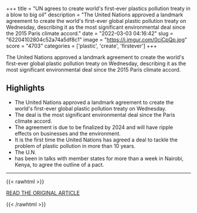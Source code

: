 +++
title = "UN agrees to create world's first-ever plastics pollution treaty in a blow to big oil"
description = "The United Nations approved a landmark agreement to create the world's first-ever global plastic pollution treaty on Wednesday, describing it as the most significant environmental deal since the 2015 Paris climate accord."
date = "2022-03-03 04:16:42"
slug = "62204102804c52a74a5df8c1"
image = "https://i.imgur.com/0ciCpQp.jpg"
score = "4703"
categories = ['plastic', 'create', 'firstever']
+++

The United Nations approved a landmark agreement to create the world's first-ever global plastic pollution treaty on Wednesday, describing it as the most significant environmental deal since the 2015 Paris climate accord.

## Highlights

- The United Nations approved a landmark agreement to create the world's first-ever global plastic pollution treaty on Wednesday.
- The deal is the most significant environmental deal since the Paris climate accord.
- The agreement is due to be finalized by 2024 and will have ripple effects on businesses and the environment.
- It is the first time the United Nations has agreed a deal to tackle the problem of plastic pollution in more than 10 years.
- The U.N.
- has been in talks with member states for more than a week in Nairobi, Kenya, to agree the outline of a pact.

---

{{< rawhtml >}}
  <p class="article-category">
    <a target="_blank" href="https://www.cnn.com/2022/03/02/world/plastics-treaty-environment-climate-un-intl/index.html">READ THE ORIGINAL ARTICLE</a>
  </p>
{{< /rawhtml >}}
